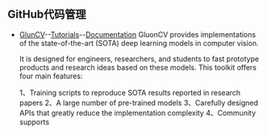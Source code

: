 ## GitHub代码管理

- [GlunCV](https://github.com/YMaoJian/gluon-cv)--[Tutorials](https://gluon-cv.mxnet.io/)--[Documentation](https://gluon-cv.mxnet.io/)
  GluonCV provides implementations of the state-of-the-art (SOTA) deep learning models in computer vision.

   It is designed for engineers, researchers, and students to fast prototype products and research ideas based on these models. 
   This toolkit offers four main features:

    1、Training scripts to reproduce SOTA results reported in research papers
    2、A large number of pre-trained models
    3、Carefully designed APIs that greatly reduce the implementation complexity
    4、Community supports
